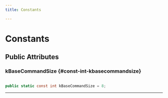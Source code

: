```yaml
---
title: Constants

---
```


# Constants










## Public Attributes

### kBaseCommandSize {#const-int-kbasecommandsize}

```csharp

public static const int kBaseCommandSize = 8;

```






-----------

